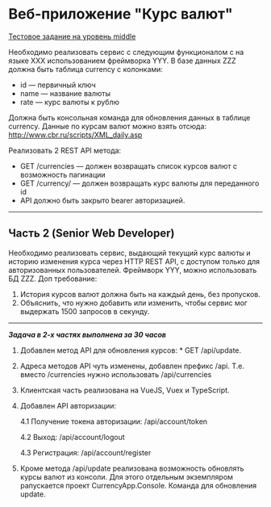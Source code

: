 # Веб-приложение "Курс валют"
[Тестовое задание на уровень middle](https://copist.ru/ru/blog/2019/01/27/test-tasks-for-middle-and-senior-developers/)

Необходимо реализовать сервис с следующим функционалом с на языке XXX использованием фреймворка YYY.
В базе данных ZZZ должна быть таблица currency c колонками:
* id — первичный ключ
* name — название валюты
* rate — курс валюты к рублю

Должна быть консольная команда для обновления данных в таблице currency. Данные по курсам валют можно взять отсюда: http://www.cbr.ru/scripts/XML_daily.asp

Реализовать 2 REST API метода:
* GET /currencies — должен возвращать список курсов валют с возможность пагинации
* GET /currency/ — должен возвращать курс валюты для переданного id
* API должно быть закрыто bearer авторизацией.

***

## Часть 2 (Senior Web Developer)
Необходимо реализовать сервис, выдающий текущий курс валюты и историю изменения курса через HTTP REST API, с доступом только для авторизованных пользователей.
Фреймворк YYY, можно использовать БД ZZZ.
Доп требование:
1. История курсов валют должна быть на каждый день, без пропусков.
2. Объяснить, что нужно добавить или изменить, чтобы сервис мог выдержать 1500 запросов в секунду.

***

***Задача в 2-х частях выполнена за 30 часов***
1. Добавлен метод API для обновления курсов: * GET /api/update. 
2. Адреса методов API чуть изменены, добавлен префикс /api. Т.е. вместо /currencies нужно использовать /api/currencies
3. Клиентская часть реализована на VueJS, Vuex и TypeScript.
4. Добавлен API авторизации:

    4.1 Получение токена авторизации: /api/account/token
    
    4.2 Выход: /api/account/logout
    
    4.3 Регистрация: /api/account/register
    
5. Кроме метода /api/update реализована возможность обновлять курсы валют из консоли. Для этого отдельным экземпляром рапускается проект CurrencyApp.Console. Команда для обновления update.
